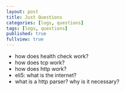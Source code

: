 ```yaml
---
layout: post
title: Just Questions
categories: [logs, questions]
tags: [logs, questions]
published: true
fullview: true
---
```


- how does health check work?
- how does tcp work?
- how does http work?
- eli5: what is the internet?
- what is a http parser? why is it necessary?